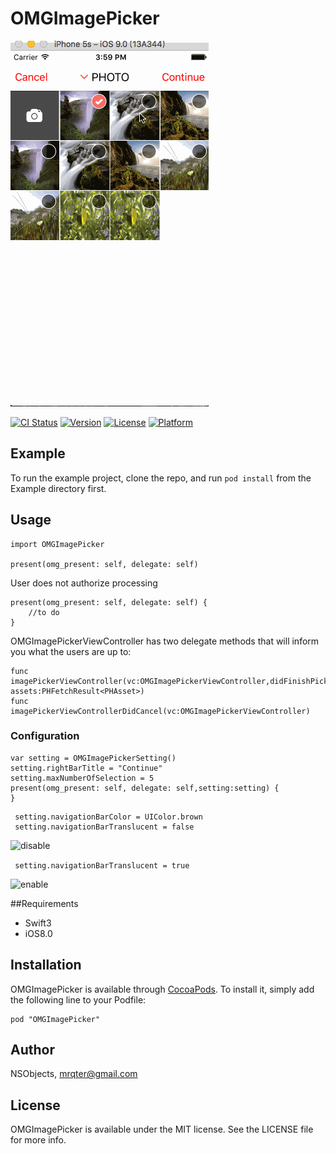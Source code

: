 # OMGImagePicker
![ImagePickerView](https://github.com/NSObjects/OMGImagePicker/blob/master/Document/Demo.gif)

[![CI Status][image-1]][2]
[![Version][image-2]][3]
[![License][image-3]][4]
[![Platform][image-4]][5]

## Example
To run the example project, clone the repo, and run `pod install` from the Example directory first.

## Usage
```
import OMGImagePicker

present(omg_present: self, delegate: self)
```

User does not authorize processing
```
present(omg_present: self, delegate: self) {
	//to do
}
```

OMGImagePickerViewController  has two delegate methods that will inform you what the users are up to:
```     
func imagePickerViewController(vc:OMGImagePickerViewController,didFinishPickingWith assets:PHFetchResult<PHAsset>)
func imagePickerViewControllerDidCancel(vc:OMGImagePickerViewController)
```

### Configuration
```
var setting = OMGImagePickerSetting()
setting.rightBarTitle = "Continue"
setting.maxNumberOfSelection = 5
present(omg_present: self, delegate: self,setting:setting) {
}
```

```
 setting.navigationBarColor = UIColor.brown
 setting.navigationBarTranslucent = false
```
![disable](http://linblog.oss-cn-hangzhou.aliyuncs.com/lALOla_8H2fNAeE_481_103.png_620x10000q90g.jpg)

` setting.navigationBarTranslucent = true`

![enable](http://linblog.oss-cn-hangzhou.aliyuncs.com/lALOla_83GLNAfA_496_98.png_620x10000q90g.jpg)

##Requirements
* Swift3
* iOS8.0

## Installation

OMGImagePicker is available through [CocoaPods][6]. To install
it, simply add the following line to your Podfile:


	pod "OMGImagePicker"


## Author

NSObjects, mrqter@gmail.com

## License

OMGImagePicker is available under the MIT license. See the LICENSE file for more info.

[2]:	https://travis-ci.org/NSObjects/OMGImagePicker
[3]:	http://cocoapods.org/pods/OMGImagePicker
[4]:	http://cocoapods.org/pods/OMGImagePicker
[5]:	http://cocoapods.org/pods/OMGImagePicker
[6]:	http://cocoapods.org

[image-1]:	http://img.shields.io/travis/NSObjects/OMGImagePicker.svg?style=flat
[image-2]:	https://img.shields.io/cocoapods/v/OMGImagePicker.svg?style=flat
[image-3]:	https://img.shields.io/cocoapods/l/OMGImagePicker.svg?style=flat
[image-4]:	https://img.shields.io/cocoapods/p/OMGImagePicker.svg?style=flat


